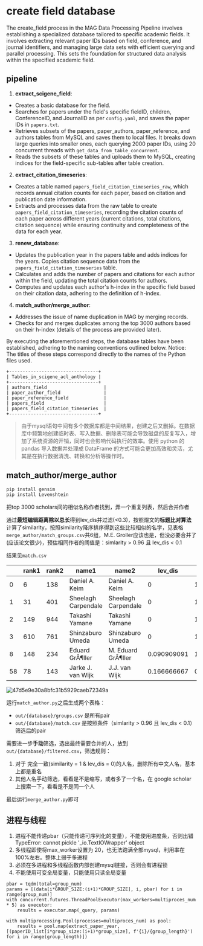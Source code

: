 
# create field database

The create_field process in the MAG Data Processing Pipeline involves establishing a specialized database tailored to specific academic fields. It involves extracting relevant paper IDs based on field, conference, and journal identifiers, and managing large data sets with efficient querying and parallel processing. This sets the foundation for structured data analysis within the specified academic field.

## pipeline

1. **extract_scigene_field**:
  - Creates a basic database for the field.
  - Searches for papers under the field's specific fieldID, children, ConferenceID, and JournalID as per `config.yaml`, and saves the paper IDs in `papers.txt`.
  - Retrieves subsets of the papers, paper_authors, paper_reference, and authors tables from MySQL and saves them to local files. It breaks down large queries into smaller ones, each querying 2000 paper IDs, using 20 concurrent threads with `get_data_from_table_concurrent`.
  - Reads the subsets of these tables and uploads them to MySQL, creating indices for the field-specific sub-tables after table creation.
2. **extract_citation_timeseries**:
  - Creates a table named `papers_field_citation_timeseries_raw`, which records annual citation counts for each paper, based on citation and publication date information.
  - Extracts and processes data from the raw table to create `papers_field_citation_timeseries`, recording the citation counts of each paper across different years (current citations, total citations, citation sequence) while ensuring continuity and completeness of the data for each year.
3. **renew_database**:
  - Updates the publication year in the papers table and adds indices for the years. Copies citation sequence data from the `papers_field_citation_timeseries` table.
  - Calculates and adds the number of papers and citations for each author within the field, updating the total citation counts for authors.
  - Computes and updates each author's h-index in the specific field based on their citation data, adhering to the definition of h-index.
4. **match_author/merge_author**:
  - Addresses the issue of name duplication in MAG by merging records.
  - Checks for and merges duplicates among the top 3000 authors based on their h-index (details of the process are provided later).

By executing the aforementioned steps, the database tables have been established, adhering to the naming conventions outlined below. Notice: The titles of these steps correspond directly to the names of the Python files used.

```
+---------------------------------+
| Tables_in_scigene_acl_anthology |
+---------------------------------+
| authors_field                     |
| paper_author_field                |
| paper_reference_field             |
| papers_field                      |
| papers_field_citation_timeseries  |
+---------------------------------+
```


> 由于mysql语句中间有多个数据库都是中间结果，创建之后又删掉。在数据库中频繁地创建临时表、写入数据、删除表可能会导致磁盘的反复写入，增加了系统资源的开销，同时也会影响代码执行的效率。使用 python 的 pandas 导入数据并处理成 DataFrame 的方式可能会更加高效和灵活，尤其是在执行数据清洗、转换和分析等操作时。

## match_author/merge_author

```sh
pip install gensim
pip install Levenshtein
```

把top 3000 scholars间的相似名称作者找到，弄一个重复列表，然后合并作者

通过**最短编辑距离除以总长**得到lev_dis并过滤(<0.3)，按照煜文的**标题比对算法**计算了similarity，按照similarity降序排序得到这些比较相似的名字，见表格`merge_author/match_groups.csv`共6组，M.E. Groller应该也是，但没必要合并了(应该论文很少)，预估相同作者的阈值是：simlarity > 0.96 且 lev_dis < 0.1

结果见`match.csv`

|| rank1 | rank2 | name1 | name2               | lev_dis             | similarity  |
| ----- | ----- | ----- | ------------------- | ------------------- | ----------- | ----------- |
| 0     | 6     | 138   | Daniel A. Keim      | Daniel A. Keim      | 0           | 1           |
| 1     | 31    | 401   | Sheelagh Carpendale | Sheelagh Carpendale | 0           | 1           |
| 2     | 149   | 944   | Takashi Yamane      | Takashi Yamane      | 0           | 1           |
| 3     | 610   | 761   | Shinzaburo Umeda    | Shinzaburo Umeda    | 0           | 1           |
| 8     | 148   | 234   | Eduard GrÃ¶ller     | M. Eduard GrÃ¶ller  | 0.090909091 | 1           |
| 58    | 78    | 143   | Jarke J. van Wijk   | J.J. van Wijk       | 0.166666667 | 0.909090909 |

![47d5e9e30a8bfc31b5929caeb72349a](https://github.com/sunieee/ARC/assets/42105752/218f75fd-2220-4e52-b7a3-3e184666e750)

运行`match_author.py`之后生成两个表格：
- `out/{database}/groups.csv` 是所有pair
- `out/{database}/match.csv` 是按照条件（simlarity > 0.96 且 lev_dis < 0.1）筛选后的pair

需要进一步**手动**筛选，选出最终需要合并的人，放到`out/{database}/filtered.csv`，筛选规则：
1. 对于 完全一致(similarity = 1 & lev_dis = 0)的人名，删除所有中文人名，基本上都是重名
2. 其他人名手动筛选，看看是不是缩写，或者多了一个名，在 google scholar 上搜索一下，看看是不是同一个人

最后运行`merge_author.py`即可


## 进程与线程

1. 进程不能传递pbar（只能传递可序列化的变量），不能使用进度条，否则出错TypeError: cannot pickle '_io.TextIOWrapper' object
2. 多线程即使将max_worker设置为 20，也无法跑满全部mysql，利用率在100%左右。整体上弱于多进程
3. 必须在多进程和多线程函数内部创建mysql链接，否则会有进程锁
4. 不能使用可变全局变量，只能使用只读全局变量

```
pbar = tqdm(total=group_num)
params = [(data[i*GROUP_SIZE:(i+1)*GROUP_SIZE], i, pbar) for i in range(group_num)]
with concurrent.futures.ThreadPoolExecutor(max_workers=multiproces_num * 5) as executor:
    results = executor.map(_query, params)

with multiprocessing.Pool(processes=multiproces_num) as pool:
    results = pool.map(extract_paper_year, [(paperID_list[i*group_size:(i+1)*group_size], f'{i}/{group_length}') for i in range(group_length)])
```

